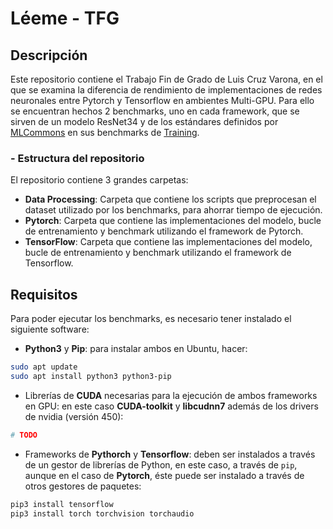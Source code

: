 # Léeme - TFG 

## Descripción

Este repositorio contiene el Trabajo Fin de Grado de Luis Cruz Varona, en el que se examina la diferencia de rendimiento de implementaciones de redes neuronales entre Pytorch y Tensorflow en ambientes Multi-GPU. Para ello se encuentran hechos 2 benchmarks, uno en cada framework, que se sirven de un modelo ResNet34 y de los estándares definidos por [MLCommons](https://mlcommons.org/en/) en sus benchmarks de [Training](https://mlcommons.org/en/training-normal-07/).

### - Estructura del repositorio

El repositorio contiene 3 grandes carpetas: 

- __Data Processing__: Carpeta que contiene los scripts que preprocesan el dataset utilizado por los benchmarks, para ahorrar tiempo de ejecución.
- __Pytorch__: Carpeta que contiene las implementaciones del modelo, bucle de entrenamiento y benchmark utilizando el framework de Pytorch.
- __TensorFlow__: Carpeta que contiene las implementaciones del modelo, bucle de entrenamiento y benchmark utilizando el framework de Tensorflow. 

## Requisitos

Para poder ejecutar los benchmarks, es necesario tener instalado el siguiente software:

-  __Python3__ y __Pip__: para instalar ambos en Ubuntu, hacer:

``` bash
sudo apt update
sudo apt install python3 python3-pip
```

- Librerías de __CUDA__ necesarias para la ejecución de ambos frameworks en GPU: en este caso __CUDA-toolkit__ y __libcudnn7__ además de los drivers de nvidia (versión 450):

```bash
# TODO
```

- Frameworks de __Pythorch__ y __Tensorflow__: deben ser instalados a través de un gestor de librerías de Python, en este caso, a través de `pip`, aunque en el caso de __Pytorch__, éste puede ser instalado a través de otros gestores de paquetes:

```bash
pip3 install tensorflow
pip3 install torch torchvision torchaudio
```

  
